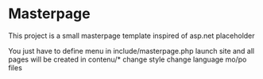 # Masterpage

This project is a small masterpage template inspired of asp.net placeholder

You just have to 
define menu in include/masterpage.php launch site and all pages will be created in contenu/*
change style
change language mo/po files
